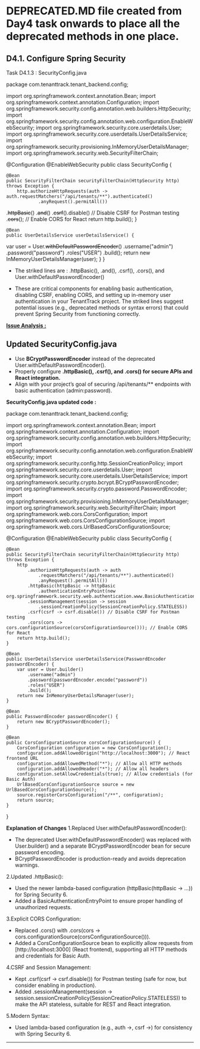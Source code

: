 
# DEPRECATED.MD file created from Day4 task onwards to place all the deprecated methods in one place.

## D4.1. Configure Spring Security  

Task D4.1.3 : SecurityConfig.java

package com.tenanttrack.tenant_backend.config;

import org.springframework.context.annotation.Bean;
import org.springframework.context.annotation.Configuration;
import org.springframework.security.config.annotation.web.builders.HttpSecurity;
import org.springframework.security.config.annotation.web.configuration.EnableWebSecurity;
import org.springframework.security.core.userdetails.User;
import org.springframework.security.core.userdetails.UserDetailsService;
import org.springframework.security.provisioning.InMemoryUserDetailsManager;
import org.springframework.security.web.SecurityFilterChain;

@Configuration
@EnableWebSecurity
public class SecurityConfig {

    @Bean
    public SecurityFilterChain securityFilterChain(HttpSecurity http) throws Exception {
        http.authorizeHttpRequests(auth -> auth.requestMatchers("/api/tenants/**").authenticated()
                .anyRequest().permitAll())
.~~httpBasic~~()
            .~~and~~()
            .~~csrf~~().disable() // Disable CSRF for Postman testing
            .~~cors~~(); // Enable CORS for React
        return http.build();
    }

    @Bean
    public UserDetailsService userDetailsService() {
var user = User.~~withDefaultPasswordEncoder~~()
            .username("admin")
            .password("password")
            .roles("USER")
            .build();
        return new InMemoryUserDetailsManager(user);
    }
}

- The striked lines are :
  .httpBasic(), .and(), .csrf(), .cors(), and User.withDefaultPasswordEncoder()

- These are critical components for enabling basic authentication, disabling CSRF, enabling CORS, and
  setting up in-memory user authentication in your TenantTrack project. The striked lines suggest potential issues (e.g., deprecated methods or syntax errors) that could prevent Spring Security from functioning correctly.

**[Issue Analysis :](./tenant-backend/docs/BUGS_AND_RESOLUTIONS.md#day-4--task-13--securityconfigjava--certain-lines-appear-to-be-striked-likely-indicating-they-are-problematic-or-deprecated)**

## Updated SecurityConfig.java

- Use **BCryptPasswordEncoder** instead of the deprecated User.withDefaultPasswordEncoder().
- Properly configure **.httpBasic(), .csrf(), and .cors() for secure APIs and React integration.**
- Align with your project’s goal of securing /api/tenants/** endpoints with basic authentication (admin:password).

 **SecurityConfig.java updated code :**

package com.tenanttrack.tenant_backend.config;

import org.springframework.context.annotation.Bean;
import org.springframework.context.annotation.Configuration;
import org.springframework.security.config.annotation.web.builders.HttpSecurity;
import org.springframework.security.config.annotation.web.configuration.EnableWebSecurity;
import org.springframework.security.config.http.SessionCreationPolicy;
import org.springframework.security.core.userdetails.User;
import org.springframework.security.core.userdetails.UserDetailsService;
import org.springframework.security.crypto.bcrypt.BCryptPasswordEncoder;
import org.springframework.security.crypto.password.PasswordEncoder;
import org.springframework.security.provisioning.InMemoryUserDetailsManager;
import org.springframework.security.web.SecurityFilterChain;
import org.springframework.web.cors.CorsConfiguration;
import org.springframework.web.cors.CorsConfigurationSource;
import org.springframework.web.cors.UrlBasedCorsConfigurationSource;

@Configuration
@EnableWebSecurity
public class SecurityConfig {

    @Bean
    public SecurityFilterChain securityFilterChain(HttpSecurity http) throws Exception {
        http
            .authorizeHttpRequests(auth -> auth
                .requestMatchers("/api/tenants/**").authenticated()
                .anyRequest().permitAll())
            .httpBasic(httpBasic -> httpBasic
                .authenticationEntryPoint(new org.springframework.security.web.authentication.www.BasicAuthenticationEntryPoint()))
            .sessionManagement(session -> session
                .sessionCreationPolicy(SessionCreationPolicy.STATELESS))
            .csrf(csrf -> csrf.disable()) // Disable CSRF for Postman testing
            .cors(cors -> cors.configurationSource(corsConfigurationSource())); // Enable CORS for React
        return http.build();
    }

    @Bean
    public UserDetailsService userDetailsService(PasswordEncoder passwordEncoder) {
        var user = User.builder()
            .username("admin")
            .password(passwordEncoder.encode("password"))
            .roles("USER")
            .build();
        return new InMemoryUserDetailsManager(user);
    }

    @Bean
    public PasswordEncoder passwordEncoder() {
        return new BCryptPasswordEncoder();
    }

    @Bean
    public CorsConfigurationSource corsConfigurationSource() {
        CorsConfiguration configuration = new CorsConfiguration();
        configuration.addAllowedOrigin("http://localhost:3000"); // React frontend URL
        configuration.addAllowedMethod("*"); // Allow all HTTP methods
        configuration.addAllowedHeader("*"); // Allow all headers
        configuration.setAllowCredentials(true); // Allow credentials (for Basic Auth)
        UrlBasedCorsConfigurationSource source = new UrlBasedCorsConfigurationSource();
        source.registerCorsConfiguration("/**", configuration);
        return source;
    }
}

**Explanation of Changes**
1.Replaced User.withDefaultPasswordEncoder():

- The deprecated User.withDefaultPasswordEncoder() was replaced with User.builder() and a separate BCryptPasswordEncoder bean for secure password encoding.
- BCryptPasswordEncoder is production-ready and avoids deprecation warnings.

2.Updated .httpBasic():

- Used the newer lambda-based configuration (httpBasic(httpBasic -> ...)) for Spring Security 6.
- Added a BasicAuthenticationEntryPoint to ensure proper handling of unauthorized requests.

3.Explicit CORS Configuration:

- Replaced .cors() with .cors(cors -> cors.configurationSource(corsConfigurationSource())).
- Added a CorsConfigurationSource bean to explicitly allow requests from [http://localhost:3000] (React frontend), supporting all HTTP methods and credentials for Basic Auth.

4.CSRF and Session Management:

- Kept .csrf(csrf -> csrf.disable()) for Postman testing (safe for now, but consider enabling in production).
- Added .sessionManagement(session -> session.sessionCreationPolicy(SessionCreationPolicy.STATELESS)) to make the API stateless, suitable for REST and React integration.

5.Modern Syntax:

- Used lambda-based configuration (e.g., auth ->, csrf ->) for consistency with Spring Security 6.

---
